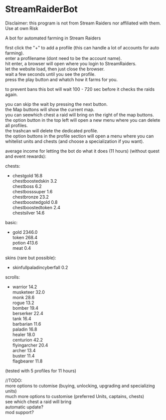 # StreamRaiderBot

Disclaimer: this program is not from Stream Raiders nor affiliated with them. Use at own Risk

A bot for automated farming in Stream Raiders

first click the "+" to add a profile (this can handle a lot of accounts for auto farming).  
enter a profilename (dont need to be the account name).  
hit enter, a browser will open where you login to StreamRaiders.  
let the website load, then just close the browser.  
wait a few seconds until you see the profile.  
press the play button and whatch how it farms for you.  

to prevent bans this bot will wait 100 - 720 sec before it checks the raids again.

you can skip the wait by pressing the next button.  
the Map buttons will show the current map.  
you can seewhich chest a raid will bring on the right of the map buttons.  
the option button in the top left will open a new menu where you can delete all profiles.  
the trashcan will delete the dedicated profile.  
the option buttons in the profile section will open a menu where you can whitelist units and chests (and choose a specialization if you want).  

average income for letting the bot do what it does (11 hours) (without quest and event rewards):  

chests:  
- chestgold 16.8  
chestboostedskin 3.2  
chestboss 6.2  
chestbosssuper 1.6  
chestbronze 23.2  
chestboostedgold 0.8  
chestboostedtoken 2.4  
chestsilver 14.6  
  
basic:  
- gold 2346.0  
token 268.4  
potion 413.6  
meat 0.4  
  
skins (rare but possible):  
- skinfullpaladincyberfall 0.2  
  
scrolls:  
- warrior 14.2  
musketeer 32.0  
monk 28.6  
rogue 13.2  
bomber 19.4  
berserker 22.4  
tank 16.4  
barbarian 11.6  
paladin 16.8  
healer 18.0  
centurion 42.2  
flyingarcher 20.4  
archer 13.4  
buster 11.4  
flagbearer 11.8  

(tested with 5 profiles for 11 hours)  

  
//TODO:  
more options to cutomise (buying, unlocking, upgrading and specializing units)  
much more options to customise (preferred Units, captains, chests)  
see which chest a raid will bring  
automatic update?  
mod support?  
